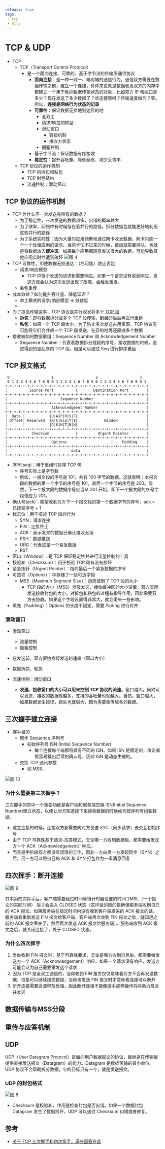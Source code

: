 ```yaml
---
release: true
tags:
 - tcp
 - http
---
```


# TCP & UDP

- TCP
  - TCP（Transport Control Protocol）
    - 是一个面向连接、可靠的、基于字节流的传输层通信协议
      - **面向连接**：是一种一对一、端对端的通信行为。通信双方需要在数据传输之前，建立一个连接，具体来说就是数据收发双方的内存中都建立一个用于维护数据传输状态的对象，比如双方 IP 和端口是多少？现在发送了多少数据了？状态健康吗？传输速度如何？等。所以，**连接是网络行为状态的记录**
      - **可靠性**：保证数据无损地到达目的地
        - 全双工
        - 请求/响应的模型
        - 滑动窗口
          - 容错机制
          - 接收方状态
        - 拥塞控制
      - 基于字节流：保证数据有序接收
      - **稳定性**：提升吞吐量、降低延迟、减少丢包率
  - TCP 协议的运作机制
    - TCP 的拆包和粘包
    - TCP 封包结构
    - 流速控制：滑动窗口

## TCP 协议的运作机制

- TCP 为什么不一次发送完所有的数据？
  - 为了稳定性，一次发送的数据越多，出错的概率越大
  - 为了效率，网络中有时候存在着并行的路径，拆分数据包就能更好地利用这些并行的路径
  - 为了系统实时性：因为大量的应用频繁地通过网卡收发数据，网卡只能一个一个处理应用的请求。当网卡忙不过来的时候，数据就需要排队，也就是将数据放入**缓冲区**。如果每个应用都随意发送很大的数据，可能导致其他应用实时性遭到破坏  ![图 4](./images/1666027396481.png)
- TCP 可靠性，即使数据无损送达：（尽可能）防止丢包
  - 请求/响应模型
    - TCP 中每个发送的请求都需要响应。如果一个请求没有收到响应，发送方就会认为这次发送出现了故障，会触发重发。
  - 丢包重传
- 成本效益？如何提升吞吐量、降低延迟？
  - 单工模式的请求/响应模型 => 效益低
  -   
- 为了提高传输速率，TCP 协议是并行收发将多个 [TCP 段](#tcp-封包结构)
  - **拆包**：即将数据拆分成多个 TCP 段传输，到目的后后再进行重组
  - **粘包**：如果一个 TCP 段太小，为了防止多次发送占用资源，TCP 协议有可能将它们合并成一个 TCP 段发送，在目的地再还原成多个数据
- 接收端如何数据重组：Sequence Number 和 Acknowledgement Number
  - Sequence Number：代表着数据拆分成段的序号，接收数据的时候，虽然得到的是乱序的 TCP 段，但是可以通过 Seq 进行排序重组

## TCP 报文格式

```
 0                   1                   2                   3   
 0 1 2 3 4 5 6 7 8 9 0 1 2 3 4 5 6 7 8 9 0 1 2 3 4 5 6 7 8 9 0 1 
+-+-+-+-+-+-+-+-+-+-+-+-+-+-+-+-+-+-+-+-+-+-+-+-+-+-+-+-+-+-+-+-+
|          Source Port          |       Destination Port        |
+-+-+-+-+-+-+-+-+-+-+-+-+-+-+-+-+-+-+-+-+-+-+-+-+-+-+-+-+-+-+-+-+
|                        Sequence Number                        |
+-+-+-+-+-+-+-+-+-+-+-+-+-+-+-+-+-+-+-+-+-+-+-+-+-+-+-+-+-+-+-+-+
|                    Acknowledgment Number                      |
+-+-+-+-+-+-+-+-+-+-+-+-+-+-+-+-+-+-+-+-+-+-+-+-+-+-+-+-+-+-+-+-+
|  Data |           |U|A|P|R|S|F|                               |
| Offset| Reserved  |R|C|S|S|Y|I|            Window             |
|       |           |G|K|H|T|N|N|                               |
+-+-+-+-+-+-+-+-+-+-+-+-+-+-+-+-+-+-+-+-+-+-+-+-+-+-+-+-+-+-+-+-+
|           Checksum            |         Urgent Pointer        |
+-+-+-+-+-+-+-+-+-+-+-+-+-+-+-+-+-+-+-+-+-+-+-+-+-+-+-+-+-+-+-+-+
|                    Options                    |    Padding    |
+-+-+-+-+-+-+-+-+-+-+-+-+-+-+-+-+-+-+-+-+-+-+-+-+-+-+-+-+-+-+-+-+
|                             data                              |
+-+-+-+-+-+-+-+-+-+-+-+-+-+-+-+-+-+-+-+-+-+-+-+-+-+-+-+-+-+-+-+-+
```

- 序号(seq)：用于重组时排序 TCP 包
  - 序号实际上是字节数
  - 例如，一报文段的序号是 101，共有 100 字节的数据。这就表明：本报文段的数据的第一个字节的序号是 101，最后一个字节的序号是 200。显然，下一个报文段的数据序号应当从 201 开始，即下一个报文段的序号字段值应为 201。
- 确认号(ack)：期望收到对方下一个报文段的第一个数据字节的序号，ack = 已接受序号 + 1
- 标志位：用于描述 TCP 段的行为
  - SYN：请求连接
  - FIN：连接终止
  - ACK：表示发来的数据已确认接收无误
  - PSH：数据推送
  - URG：代表这是一个紧急数据
  - RST
- 窗口（Window）：是 TCP 保证稳定性并进行流量控制的工具
- 校验和（Checksum）：用于校验 TCP 段有没有损坏
- 紧急指针（Urgent Pointer）：指向最后一个紧急数据的序号
- 可选项（Options）：中存储了一些可选字段
  - MSS（Maximun Segment Size）：协商控制了 TCP 段的大小
    - TCP 段的大小（MSS）涉及发送、接收缓冲区的大小设置，双方实际发送接收封包的大小，对拆包和粘包的过程有指导作用，因此需要双方去协商。如果这个字段设置得非常大，就会带来一些影响。
- 填充（Padding）：Options 的长度不固定，需要 Pading 进行对齐

### 滑动窗口

- 滑动窗口
  - 流量控制
  - 拥塞控制

- 在发送前，双方要协商好发送的速率（窗口大小）
- 数据拆包、粘包
- 流速控制：滑动窗口
  - **发送、接收窗口的大小可以用来控制 TCP 协议的流速**。窗口越大，同时可以发送、接收的数据就越多，支持的吞吐量也就越大。当然，窗口越大，如果数据发生错误，损失也就越大，因为需要重传越多的数据。

## 三次握手建立连接

- 握手目的
  - 同步 Sequence 序列号
    - 初始序列号 ISN (Initial Sequence Number)
      - 每个连接每个端都将具有不同的 ISN。如果 ISN 是固定的，攻击者很容易猜出后续的确认号，因此 ISN 是动态生成的。
  - 交换 TCP 通讯参数
    - 如 MSS、

![图 10](./images/1650463890877.png)  

### 为什么需要第三次握手？

三次握手的其中一个重要功能是客户端和服务端交换 ISN(Initial Sequence Number)建立状态，以便让对方知道接下来接收数据的时候如何按序列号组装数据。



- 建立连接的时候，连接双方都需要向对方发送 SYC（同步请求）去交互初始序号
- 由于 TCP 可靠性基于请求-应答模式，无论哪一方收到数据后，都需要给发送方一个 ACK（Acknowledgement）响应。
- 而且握手阶段双方都没有烦琐的工作，因此一方向另一方发起同步（SYN）之后，另一方可以将自己的 ACK 和 SYN 打包作为一条消息回复

## 四次挥手：断开连接

![图 9](./images/1650463449940.png)  

其中第四次挥手后，客户端需要经过时间等待计时器设置的时间 2MSL（一个报文的来回时间） 后才会进入 CLOSED 状态（这样做的目的是确保服务端收到自己的 ACK 报文。如果服务端在规定时间内没有收到客户端发来的 ACK 报文的话，服务端会重新发送 FIN 报文给客户端，客户端再次收到 FIN 报文之后，就知道之前的 ACK 报文丢失了，然后再次发送 ACK 报文给服务端）。服务端收到 ACK 报文之后，就关闭连接了，处于 CLOSED 状态。

### 为什么四次挥手

1. 当你收到 FIN 报文时，基于可靠性要求，无论是哪方收到消息后，都需要给发送方一个 ACK（Acknowledgement）响应。如果一个请求没有响应，发送方可能会认为自己需要重发这个请求
2. 因为 TCP 是全双工通信的，当你收到 FIN 报文仅仅意味着对方不会再发送数据，但是可以继续接受数据，当你也发送 FIN 报文时才意味着连接可以断开
3. 断开连接需要资源释放处理，因此断开连接不能像握手那样操作将两条消息合并发送

## 数据传输与MSS分段

## 重传与应答机制

## UDP

UDP（User Datagram Protocol）是面向用户数据报文的协议，目标是在传输层提供直接发送报文（Datagram）的能力。Datagram 是数据传输的最小单位。UDP 协议不会帮助拆分数据，它的目标只有一个，就是发送报文。

### UDP 的封包格式

![图 6](./images/1661276831295.png)  

- Checksum 是校验和，作用是检查封包是否出错。如果一个数据封包 Datagram 发生了数据损坏，UDP 可以通过 Checksum 纠错或者修复。

## 参考

- [关于 TCP 三次握手和四次挥手，满分回答在此](https://segmentfault.com/a/1190000039165592)
